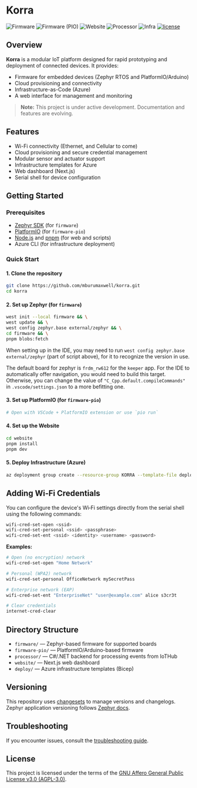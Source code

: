 # Korra

<!-- Project logo could go here in the future -->

![Firmware](https://img.shields.io/github/actions/workflow/status/mburumaxwell/korra/firmware.yml?branch=main&label=Firmware&style=flat-square)
![Firmware (PIO)](https://img.shields.io/github/actions/workflow/status/mburumaxwell/korra/firmware-pio.yml?branch=main&label=Firmware%20%28PIO%29&style=flat-square)
![Website](https://img.shields.io/github/actions/workflow/status/mburumaxwell/korra/website.yml?branch=main&label=Website&style=flat-square)
![Processor](https://img.shields.io/github/actions/workflow/status/mburumaxwell/korra/processor.yml?branch=main&label=Processor&style=flat-square)
![Infra](https://img.shields.io/github/actions/workflow/status/mburumaxwell/korra/iac.yml?branch=main&label=Infra&style=flat-square)
[![license](https://img.shields.io/github/license/mburumaxwell/korra.svg?style=flat-square)](LICENSE.md)

## Overview

**Korra** is a modular IoT platform designed for rapid prototyping and deployment of connected devices. It provides:

- Firmware for embedded devices (Zephyr RTOS and PlatformIO/Arduino)
- Cloud provisioning and connectivity
- Infrastructure-as-Code (Azure)
- A web interface for management and monitoring

> **Note:** This project is under active development. Documentation and features are evolving.

## Features

- Wi-Fi connectivity (Ethernet, and Cellular to come)
- Cloud provisioning and secure credential management
- Modular sensor and actuator support
- Infrastructure templates for Azure
- Web dashboard (Next.js)
- Serial shell for device configuration

## Getting Started

### Prerequisites

- [Zephyr SDK](https://docs.zephyrproject.org/latest/develop/getting_started/index.html) (for `firmware`)
- [PlatformIO](https://platformio.org/) (for `firmware-pio`)
- [Node.js](https://nodejs.org/) and [pnpm](https://pnpm.io/) (for web and scripts)
- Azure CLI (for infrastructure deployment)

### Quick Start

#### 1. Clone the repository

```bash
git clone https://github.com/mburumaxwell/korra.git
cd korra
```

#### 2. Set up Zephyr (for `firmware`)

```bash
west init --local firmware && \
west update && \
west config zephyr.base external/zephyr && \
cd firmware && \
pnpm blobs:fetch
```

When setting up in the IDE, you may need to run `west config zephyr.base external/zephyr` (part of script above), for it to recognize the version in use.

The default board for zephyr is `frdm_rw612` for the `keeper` app. For the IDE to automatically offer navigation, you would need to build this target. Otherwise, you can change the value of `"C_Cpp.default.compileCommands"` in `.vscode/settings.json` to a more befitting one.

#### 3. Set up PlatformIO (for `firmware-pio`)

```bash
# Open with VSCode + PlatformIO extension or use `pio run`
```

#### 4. Set up the Website

```bash
cd website
pnpm install
pnpm dev
```

#### 5. Deploy Infrastructure (Azure)

```bash
az deployment group create --resource-group KORRA --template-file deploy/main.bicep --subscription KORRA --confirm-with-what-if
```

## Adding Wi‑Fi Credentials

You can configure the device's Wi‑Fi settings directly from the serial shell using the following commands:

```bash
wifi-cred-set-open <ssid>
wifi-cred-set-personal <ssid> <passphrase>
wifi-cred-set-ent <ssid> <identity> <username> <password>
```

**Examples:**

```bash
# Open (no encryption) network
wifi-cred-set-open "Home Network"

# Personal (WPA2) network
wifi-cred-set-personal OfficeNetwork mySecretPass

# Enterprise network (EAP)
wifi-cred-set-ent "EnterpriseNet" "user@example.com" alice s3cr3t

# Clear credentials
internet-cred-clear
```

## Directory Structure

- `firmware/` — Zephyr-based firmware for supported boards
- `firmware-pio/` — PlatformIO/Arduino-based firmware
- `processor/` — C#/.NET backend for processing events from IoTHub
- `website/` — Next.js web dashboard
- `deploy/` — Azure infrastructure templates (Bicep)

## Versioning

This repository uses [changesets](https://github.com/changesets/changesets) to manage versions and changelogs. Zephyr application versioning follows [Zephyr docs](https://docs.zephyrproject.org/latest/build/version/index.html).

## Troubleshooting

If you encounter issues, consult the [troubleshooting guide](./TROUBLESHOOTING.md).

## License

This project is licensed under the terms of the [GNU Affero General Public License v3.0 (AGPL-3.0)](LICENSE.md).
